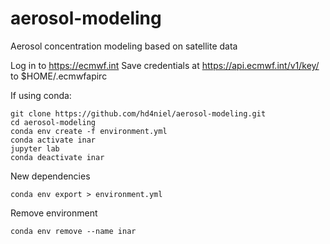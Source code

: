# aerosol-modeling
Aerosol concentration modeling based on satellite data

Log in to https://ecmwf.int
Save credentials at https://api.ecmwf.int/v1/key/ to $HOME/.ecmwfapirc

If using conda:
```
git clone https://github.com/hd4niel/aerosol-modeling.git
cd aerosol-modeling
conda env create -f environment.yml
conda activate inar
jupyter lab
conda deactivate inar
```
New dependencies
```
conda env export > environment.yml
```
Remove environment
```
conda env remove --name inar
```